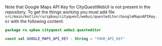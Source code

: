Note that Google Maps API Key for CityQuestWebUI is not present in the repository.
To get the things working you must add file `src/main/kotlin/ru/spbau/cityquest/webui/questeditor/GoogleMapsAPIKey.kt`
with the following content:

```kotlin
package ru.spbau.cityquest.webui.questeditor

const val GOOGLE_MAPS_API_KEY : String = "YOUR_API_KEY"
```